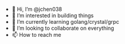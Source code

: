 - 👋 Hi, I’m @jchen038
- 👀 I’m interested in building things
- 🌱 I’m currently learning golang/crystal/grpc
- 💞️ I’m looking to collaborate on everything
- 📫 How to reach me 

<!---
jchen038/jchen038 is a ✨ special ✨ repository because its `README.md` (this file) appears on your GitHub profile.
You can click the Preview link to take a look at your changes.
--->
